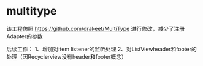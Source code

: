 # multitype
该工程仿照 https://github.com/drakeet/MultiType 进行修改，减少了注册Adapter的参数


后续工作：
1、增加对item listener的监听处理
2、对ListViewheader和footer的处理（因Recyclerview没有header和footer概念）
